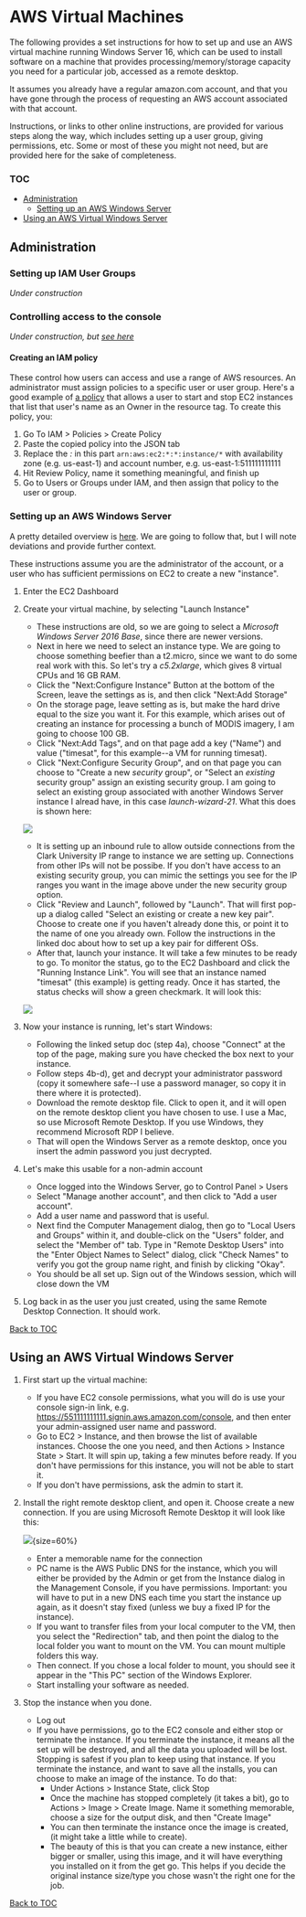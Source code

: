 # AWS Virtual Machines

The following provides a set instructions for how to set up and use an AWS virtual machine running Windows Server 16, which can be used to install software on a machine that provides processing/memory/storage capacity you need for a particular job, accessed as a remote desktop. 

It assumes you already have a regular amazon.com account, and that you have gone through the process of requesting an AWS account associated with that account. 

Instructions, or links to other online instructions, are provided for various steps along the way, which includes setting up a user group, giving permissions, etc. Some or most of these you might not need, but are provided here for the sake of completeness.

### TOC
- [Administration](#administration)
    - [Setting up an AWS Windows Server](#setting-up-an-aws-windows-server)
- [Using an AWS Virtual Windows Server](#using-an-aws-virtual-windows-server)

## Administration
### Setting up IAM User Groups

*Under construction*

### Controlling access to the console
*Under construction, but [see here](https://docs.aws.amazon.com/IAM/latest/UserGuide/console_controlling-access.html)*

#### Creating an IAM policy
These control how users can access and use a range of AWS resources. An administrator must assign policies to a specific user or user group. Here's a good example of [a policy](https://docs.aws.amazon.com/IAM/latest/UserGuide/reference_policies_examples_ec2_tag-owner.html) that allows a user to start and stop EC2 instances that list that user's name as an Owner in the resource tag. To create this policy, you:

1. Go To IAM > Policies > Create Policy
2. Paste the copied policy into the JSON tab
3. Replace the *:* in this part `arn:aws:ec2:*:*:instance/*` with availability zone (e.g. us-east-1) and account number, e.g. us-east-1:511111111111
4. Hit Review Policy, name it something meaningful, and finish up
5. Go to Users or Groups under IAM, and then assign that policy to the user or group. 


### Setting up an AWS Windows Server

A pretty detailed overview is [here](https://aws.amazon.com/getting-started/tutorials/launch-windows-vm/). We are going to follow that, but I will note deviations and provide further context.

These instructions assume you are the administrator of the account, or a user who has sufficient permissions on EC2 to create a new "instance".   

1. Enter the EC2 Dashboard
2. Create your virtual machine, by selecting "Launch Instance"
    - These instructions are old, so we are going to select a _Microsoft Windows Server 2016 Base_, since there are newer versions.
    - Next in here we need to select an instance type. We are going to choose something beefier than a t2.micro, since we want to do some real work with this. So let's try a *c5.2xlarge*, which gives 8 virtual CPUs and 16 GB RAM.  
    - Click the "Next:Configure Instance" Button at the bottom of the Screen, leave the settings as is, and then click "Next:Add Storage"
    - On the storage page, leave setting as is, but make the hard drive equal to the size you want it. For this example, which arises out of creating an instance for processing a bunch of MODIS imagery, I am going to choose 100 GB.  
    - Click "Next:Add Tags", and on that page add a key ("Name") and value ("timesat", for this example--a VM for running timesat). 
    - Click "Next:Configure Security Group", and on that page you can choose to "Create a new *security* group", or "Select an *existing* security group" assign an existing security group.  I am going to select an existing group associated with another Windows Server instance I alread have, in this case *launch-wizard-21*. What this does is shown here: 

    ![](figures/ecs_sec_group.png?raw=true)
    
    - It is setting up an inbound rule to allow outside connections from the Clark University IP range to instance we are setting up.  Connections from other IPs will not be possibe. If you don't have access to an existing security group, you can mimic the settings you see for the IP ranges you want in the image above under the new security group option.  
    - Click "Review and Launch", followed by "Launch". That will first pop-up a dialog called "Select an existing or create a new key pair". Choose to create one if you haven't already done this, or point it to the name of one you already own.  Follow the instructions in the linked doc about how to set up a key pair for different OSs.  
    - After that, launch your instance.  It will take a few minutes to be ready to go. To monitor the status, go to the EC2 Dashboard and click the "Running Instance Link". You will see that an instance named "timesat" (this example) is getting ready. Once it has started, the status checks will show a green checkmark. It will look this: 
    
    ![](figures/ec2_dashboard.png?raw=true)
    
4. Now your instance is running, let's start Windows: 
    - Following the linked setup doc (step 4a), choose "Connect" at the top of the page, making sure you have checked the box next to your instance.  
    - Follow steps 4b-d), get and decrypt your administrator password (copy it somewhere safe--I use a password manager, so copy it in there where it is protected). 
    - Download the remote desktop file. Click to open it, and it will open on the remote desktop client you have chosen to use.  I use a Mac, so use Microsoft Remote Desktop. If you use Windows, they recommend Microsoft RDP I believe.  
    - That will open the Windows Server as a remote desktop, once you insert the admin password you just decrypted.  


5. Let's make this usable for a non-admin account
    - Once logged into the Windows Server, go to Control Panel > Users
    - Select "Manage another account", and then click to "Add a user account". 
    - Add a user name and password that is useful.
    - Next find the Computer Management dialog, then go to "Local Users and Groups" within it, and double-click on the "Users" folder, and select the "Member of" tab. Type in "Remote Desktop Users" into the "Enter Object Names to Select" dialog, click "Check Names" to verify you got the group name right, and finish by clicking "Okay". 
    - You should be all set up. Sign out of the Windows session, which will close down the VM

6. Log back in as the user you just created, using the same Remote Desktop Connection. It should work. 

[Back to TOC](#toc)

## Using an AWS Virtual Windows Server

1. First start up the virtual machine: 
    - If you have EC2 console permissions, what you will do is use your console sign-in link, e.g. https://551111111111.signin.aws.amazon.com/console, and then enter your admin-assigned user name and password.  
    - Go to EC2 > Instance, and then browse the list of available instances. Choose the one you need, and then Actions > Instance State > Start. It will spin up, taking a few minutes before ready. If you don't have permissions for this instance, you will not be able to start it. 
    - If you don't have permissions, ask the admin to start it. 
    
2. Install the right remote desktop client, and open it. Choose create a new connection. If you are using Microsoft Remote Desktop it will look like this: 

    ![](figures/rdc_conn.png?raw=true){size=60%}

    - Enter a memorable name for the connection
    - PC name is the AWS Public DNS for the instance, which you will either be provided by the Admin or get from the Instance dialog in the Management Console, if you have permissions. Important: you will have to put in a new DNS each time you start the instance up again, as it doesn't stay fixed (unless we buy a fixed IP for the instance).  
    - If you want to transfer files from your local computer to the VM, then you select the "Redirection" tab, and then point the dialog to the local folder you want to mount on the VM. You can mount multiple folders this way. 
    - Then connect. If you chose a local folder to mount, you should see it appear in the "This PC" section of the Windows Explorer. 
    - Start installing your software as needed. 
    
3. Stop the instance when you done.
    - Log out
    - If you have permissions, go to the EC2 console and either stop or terminate the instance.  If you terminate the instance, it means all the set up will be destroyed, and all the data you uploaded will be lost.  Stopping is safest if you plan to keep using that instance. If you terminate the instance, and want to save all the installs, you can choose to make an image of the instance.  To do that:
        - Under Actions > Instance State, click Stop
        - Once the machine has stopped completely (it takes a bit), go to Actions > Image > Create Image. Name it something memorable, choose a size for the output disk, and then "Create Image"
        - You can then terminate the instance once the image is created, (it might take a little while to create). 
        - The beauty of this is that you can create a new instance, either bigger or smaller, using this image, and it will have everything you installed on it from the get go.  This helps if you decide the original instance size/type you chose wasn't the right one for the job. 
        
[Back to TOC](#toc)        
    


    
